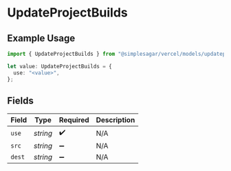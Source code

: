 # UpdateProjectBuilds

## Example Usage

```typescript
import { UpdateProjectBuilds } from "@simplesagar/vercel/models/updateprojectop.js";

let value: UpdateProjectBuilds = {
  use: "<value>",
};
```

## Fields

| Field              | Type               | Required           | Description        |
| ------------------ | ------------------ | ------------------ | ------------------ |
| `use`              | *string*           | :heavy_check_mark: | N/A                |
| `src`              | *string*           | :heavy_minus_sign: | N/A                |
| `dest`             | *string*           | :heavy_minus_sign: | N/A                |